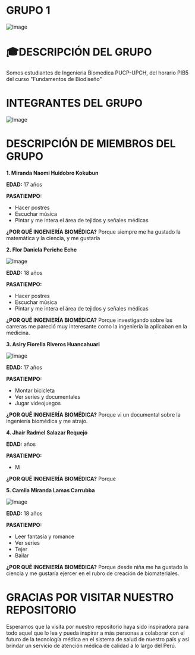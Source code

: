 # GRUPO 1
![Image](https://github.com/user-attachments/assets/46efb09b-4ef3-4c5e-ba11-3eab7f300a4d)                
# 🎓DESCRIPCIÓN DEL GRUPO
Somos estudiantes de Ingenieria Biomedica PUCP-UPCH, del horario PIB5 del curso "Fundamentos de Biodiseño"

# INTEGRANTES DEL GRUPO
![Image](https://github.com/user-attachments/assets/b8b0350b-ea29-4e34-9f50-acd8a526d466)
# DESCRIPCIÓN DE MIEMBROS DEL GRUPO
**1. Miranda Naomi Huidobro Kokubun**
   
   **EDAD:** 17 años
   
   **PASATIEMPO:**
   - Hacer postres
   - Escuchar música
   - Pintar y me intera el área de tejidos y señales médicas
   
   **¿POR QUÉ INGENIERÍA BIOMÉDICA?** Porque siempre me ha gustado la matemática y la ciencia, y me gustaría 
   
**2. Flor Daniela Periche Eche**
   
   ![Image](https://github.com/user-attachments/assets/76faa0dc-a40c-4b87-a5cd-504bdfc3ecab)

   **EDAD:** 18 años
   
   **PASATIEMPO:** 
   - Hacer postres
   - Escuchar música
   - Pintar y me intera el área de tejidos y señales médicas
   
   **¿POR QUÉ INGENIERÍA BIOMÉDICA?** Porque investigando sobre las carreras me pareció muy interesante como la ingeniería la aplicaban en la medicina.
   
**3. Asiry Fiorella Riveros Huancahuari**

![Image](https://github.com/user-attachments/assets/c22341ba-5e64-4616-b177-fa1504b9dc54)
      
   **EDAD:** 17 años
   
 **PASATIEMPO:** 
   - Montar bicicleta
   - Ver series y documentales
   - Jugar videojuegos
   
   **¿POR QUÉ INGENIERÍA BIOMÉDICA?** Porque vi un documental sobre la ingeniería biomédica y me atrajo.
   
**4. Jhair Radmel Salazar Requejo**
      
   **EDAD:**  años
   
   **PASATIEMPO:**
   - M
   
   **¿POR QUÉ INGENIERÍA BIOMÉDICA?** Porque 
   
**5. Camila Miranda Lamas Carrubba**

![Image](https://github.com/user-attachments/assets/47cdf310-7b3c-4bf6-babd-323aa74981a7)
       
   **EDAD:** 18 años
   
   **PASATIEMPO:**
  - Leer fantasía y romance
  - Ver series
  - Tejer
  - Bailar
   
   **¿POR QUÉ INGENIERÍA BIOMÉDICA?** Porque desde niña me ha gustado la ciencia y me gustaría ejercer en el rubro de creación de biomateriales.
   
# GRACIAS POR VISITAR NUESTRO REPOSITORIO
Esperamos que la visita por nuestro repositorio haya sido inspiradora para todo aquel que lo lea y pueda inspirar a más personas a colaborar con el futuro de la tecnología médica en el sistema de salud de nuestro país y así brindar un servicio de atención médica de calidad a lo largo del Perú.
